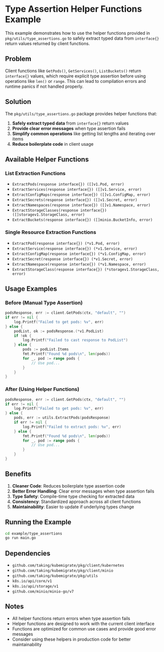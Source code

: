 # Type Assertion Helper Functions Example

This example demonstrates how to use the helper functions provided in `pkg/utils/type_assertions.go` to safely extract typed data from `interface{}` return values returned by client functions.

## Problem

Client functions like `GetPods()`, `GetServices()`, `ListBuckets()` return `interface{}` values, which require explicit type assertion before using operations like `len()` or `range`. This can lead to compilation errors and runtime panics if not handled properly.

## Solution

The `pkg/utils/type_assertions.go` package provides helper functions that:

1. **Safely extract typed data** from `interface{}` return values
2. **Provide clear error messages** when type assertion fails
3. **Simplify common operations** like getting list lengths and iterating over items
4. **Reduce boilerplate code** in client usage

## Available Helper Functions

### List Extraction Functions
- `ExtractPods(response interface{}) ([]v1.Pod, error)`
- `ExtractServices(response interface{}) ([]v1.Service, error)`
- `ExtractConfigMaps(response interface{}) ([]v1.ConfigMap, error)`
- `ExtractSecrets(response interface{}) ([]v1.Secret, error)`
- `ExtractNamespaces(response interface{}) ([]v1.Namespace, error)`
- `ExtractStorageClasses(response interface{}) ([]storagev1.StorageClass, error)`
- `ExtractBuckets(response interface{}) ([]minio.BucketInfo, error)`

### Single Resource Extraction Functions
- `ExtractPod(response interface{}) (*v1.Pod, error)`
- `ExtractService(response interface{}) (*v1.Service, error)`
- `ExtractConfigMap(response interface{}) (*v1.ConfigMap, error)`
- `ExtractSecret(response interface{}) (*v1.Secret, error)`
- `ExtractNamespace(response interface{}) (*v1.Namespace, error)`
- `ExtractStorageClass(response interface{}) (*storagev1.StorageClass, error)`

## Usage Examples

### Before (Manual Type Assertion)
```go
podsResponse, err := client.GetPods(ctx, "default", "")
if err != nil {
    log.Printf("Failed to get pods: %v", err)
} else {
    podList, ok := podsResponse.(*v1.PodList)
    if !ok {
        log.Printf("Failed to cast response to PodList")
    } else {
        pods := podList.Items
        fmt.Printf("Found %d pods\n", len(pods))
        for _, pod := range pods {
            // Use pod...
        }
    }
}
```

### After (Using Helper Functions)
```go
podsResponse, err := client.GetPods(ctx, "default", "")
if err != nil {
    log.Printf("Failed to get pods: %v", err)
} else {
    pods, err := utils.ExtractPods(podsResponse)
    if err != nil {
        log.Printf("Failed to extract pods: %v", err)
    } else {
        fmt.Printf("Found %d pods\n", len(pods))
        for _, pod := range pods {
            // Use pod...
        }
    }
}
```

## Benefits

1. **Cleaner Code**: Reduces boilerplate type assertion code
2. **Better Error Handling**: Clear error messages when type assertion fails
3. **Type Safety**: Compile-time type checking for extracted data
4. **Consistency**: Standardized approach across all client functions
5. **Maintainability**: Easier to update if underlying types change

## Running the Example

```bash
cd example/type_assertions
go run main.go
```

## Dependencies

- `github.com/taking/kubemigrate/pkg/client/kubernetes`
- `github.com/taking/kubemigrate/pkg/client/minio`
- `github.com/taking/kubemigrate/pkg/utils`
- `k8s.io/api/core/v1`
- `k8s.io/api/storage/v1`
- `github.com/minio/minio-go/v7`

## Notes

- All helper functions return errors when type assertion fails
- Helper functions are designed to work with the current client interface
- Functions are optimized for common use cases and provide good error messages
- Consider using these helpers in production code for better maintainability
